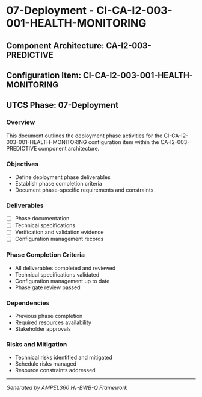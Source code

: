 # 07-Deployment - CI-CA-I2-003-001-HEALTH-MONITORING

## Component Architecture: CA-I2-003-PREDICTIVE
## Configuration Item: CI-CA-I2-003-001-HEALTH-MONITORING
## UTCS Phase: 07-Deployment

### Overview
This document outlines the deployment phase activities for the CI-CA-I2-003-001-HEALTH-MONITORING configuration item within the CA-I2-003-PREDICTIVE component architecture.

### Objectives
- Define deployment phase deliverables
- Establish phase completion criteria
- Document phase-specific requirements and constraints

### Deliverables
- [ ] Phase documentation
- [ ] Technical specifications
- [ ] Verification and validation evidence
- [ ] Configuration management records

### Phase Completion Criteria
- All deliverables completed and reviewed
- Technical specifications validated
- Configuration management up to date
- Phase gate review passed

### Dependencies
- Previous phase completion
- Required resources availability
- Stakeholder approvals

### Risks and Mitigation
- Technical risks identified and mitigated
- Schedule risks managed
- Resource constraints addressed

---
*Generated by AMPEL360 H₂-BWB-Q Framework*
